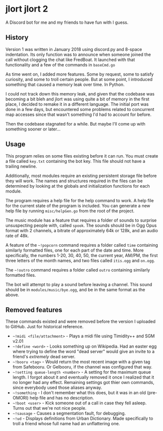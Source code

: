 # jlort jlort 2

A Discord bot for me and my friends to have fun with I guess.

## History

Version 1 was written in January 2018 using discord.py and 8-space indentation. Its only function was to announce when someone joined the call without clogging the chat like FredBoat. It launched with that functionality and a few of the commands in `baseCmd.go`

As time went on, I added more features. Some by request, some to satisfy curiosity, and some to troll certain people. But at some point, I introduced something that caused a memory leak over time. In Python.

I could not track down this memory leak, and given that the codebase was becoming a bit bleh and jlort was using quite a bit of memory in the first place, I decided to remake it in a different language. The initial port was done in a few days, but encountered some problems related to concurrent map accesses since that wasn't something I'd had to account for before.

Then the codebase stagnated for a while. But maybe I'll come up with something sooner or later...

## Usage

This program relies on some files existing before it can run. You must create a file called `key.txt` containing the bot key. This file should not have a trailing newline.

Additionally, most modules require an existing persistent storage file before they will work. The names and structures required in the files can be determined by looking at the globals and initialization functions for each module.

The program requires a help file for the help command to work. A help file for the current state of the program is included. You can generate a new help file by running `misc/helpGen.go` from the root of the project.

The music module has a feature that requires a folder of sounds to surprise unsuspecting people with, called `spook`. The sounds should be in Ogg Opus format with 2 channels, a bitrate of approximately 64k or 128k, and an audio rate of 48k.

A feature of the `~!popcorn` command requires a folder called `time` containing similarly formatted files, one for each part of the date and time. More specifically, the numbers 1-20, 30, 40, 50, the current year, AM/PM, the first three letters of the month names, and two files called `itis.ogg` and `on.ogg`.

The `~!outro` command requires a folder called `outro` containing similarly formatted files.

The bot will attempt to play a sound before leaving a channel. This sound should be in `modules/music/bye.ogg`, and be in the same format as the above.

## Removed features

These commands existed and were removed before the version I uploaded to GitHub. Just for historical reference.

 - `~!midi <file/attachment>` - Plays a midi file using Timidity++ and SGM v2.01
 - `~!define <word>` - Looks something up on Wikipedia. Had an easter egg where trying to define the word "dead server" would give an invite to a friend's *extremely* dead server.
 - `~!booru <tag>` - Would return the most recent image with a given tag from Safebooru. Or Gelbooru, if the channel was configured that way.
 - `~!setting queue-length <number>` - A setting for the maximum queue length. I forgot about it and eventually removed it once I realized that it no longer had any effect. Remaining settings got thier own commands, since everybody used those aliases anyway.
 - `~!something` - I don't remember what this does, but it was in an old (pre-OMORI) help file and has no description.
 - `~!boot <user>` - Kick someone out of a call in case they fell asleep. Turns out that we're not nice people.
 - `~!sausage` - Causes a segmentation fault, for debugging.
 - `~!ud` - Displays definitions from Urban Dictionary. Made specifically to troll a friend whose full name had an unflattering one.
